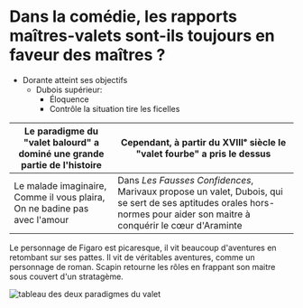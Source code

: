 
# Dans la comédie, les rapports maîtres-valets sont-ils toujours en faveur des maîtres ?

* Dorante atteint ses objectifs
	* Dubois supérieur:
		- Éloquence
		- Contrôle la situation tire les ficelles

| Le paradigme du "valet balourd" a dominé une grande partie de l'histoire | Cependant, à partir du XVIIIᵉ siècle le "valet fourbe" a pris le dessus |
|----|----|
| Le malade imaginaire, Comme il vous plaira, On ne badine pas avec l'amour | Dans *Les Fausses Confidences*, Marivaux propose un valet, Dubois, qui se sert de ses aptitudes orales hors-normes pour aider son maitre à conquérir le cœur d'Araminte|

Le personnage de Figaro est picaresque, il vit beaucoup d'aventures en retombant sur ses pattes. Il vit de véritables aventures, comme un personnage de roman. 
Scapin retourne les rôles en frappant son maitre sous couvert d'un stratagème. 


![tableau des deux paradigmes du valet](https://i.ibb.co/sK4Srz1/4-DD61420-2-B12-4360-B28-E-EFB9-D39-DF8-F6.jpg) 
<!--stackedit_data:
eyJoaXN0b3J5IjpbMzc5MDQyMzc5LC0yMjIxODI1MjUsOTg2Mj
ExMzY1LDUzODExMjI0MiwtNjczODQ0MDMwXX0=
-->